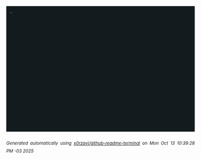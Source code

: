 <div align="justify">
<picture>
    <source media="(prefers-color-scheme: dark)" srcset="./output.gif">
    <source media="(prefers-color-scheme: light)" srcset="./output.gif">
    <img alt="GIFOS" src="output.gif">
</picture>

<sub><i>Generated automatically using [x0rzavi/github-readme-terminal](https://github.com/x0rzavi/github-readme-terminal) on Mon Oct 13 10:39:28 PM -03 2025</i></sub>

<!-- <details>
<summary>More details</summary>

</details> -->
</div>

<!-- Image deletion URL: NONE -->